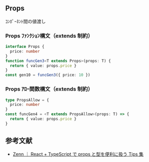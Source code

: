 ## Props

ｺﾝﾎﾟｰﾈﾝﾄ間の値渡し

### Props ﾌｧﾝｸｼｮﾝ構文（extends 制約）

```ts
interface Props {
  price: number
}
function funcGen3<T extends Props>(props: T) {
  return { value: props.price }
}
const gen10 = funcGen3({ price: 10 })
```

### Props ｱﾛｰ関数構文（extends 制約）

```ts
type PropsAllow = {
  price: number
}
const funcGen4 = <T extends PropsAllow>(props: T) => {
  return { value: props.price }
}
```

## 参考文献

- [Zenn ｜ React + TypeScript で props と型を便利に扱う Tips 集](https://zenn.dev/so_nishimura/articles/e9afde3b7dc779)
